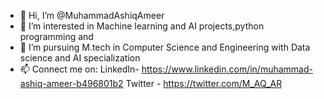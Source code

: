 - 👋 Hi, I’m @MuhammadAshiqAmeer
- 👀 I’m interested in Machine learning and AI projects,python programming and 
- 🌱 I’m pursuing M.tech in Computer Science and Engineering with Data science and AI specialization
- 📫 Connect me on:
      LinkedIn-   https://www.linkedin.com/in/muhammad-ashiq-ameer-b496801b2
      Twitter -   https://twitter.com/M_AQ_AR
<!---
MuhammadAshiqAmeer/MuhammadAshiqAmeer is a ✨ special ✨ repository because its `README.md` (this file) appears on your GitHub profile.
You can click the Preview link to take a look at your changes.
--->
